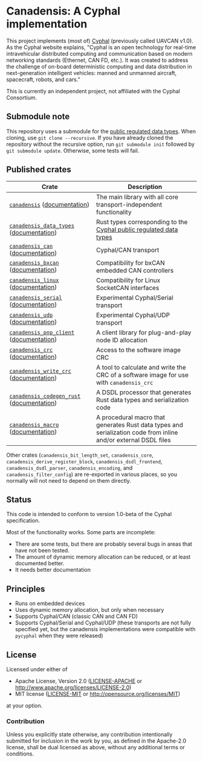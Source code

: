 # Canadensis: A Cyphal implementation

This project implements (most of) [Cyphal](https://opencyphal.org/) (previously called UAVCAN v1.0). As the Cyphal
website explains, "Cyphal is an open technology for real-time intravehicular distributed computing and communication
based on modern networking standards (Ethernet, CAN FD, etc.). It was created to address the challenge of on-board
deterministic computing and data distribution in next-generation intelligent vehicles: manned and unmanned aircraft,
spacecraft, robots, and cars."

This is currently an independent project, not affiliated with the Cyphal Consortium.

## Submodule note

This repository uses a submodule for the [public regulated data types](https://github.com/OpenCyphal/public_regulated_data_types).
When cloning, use `git clone --recursive`. If you have already cloned the repository without the
recursive option, run `git submodule init` followed by `git submodule update`. Otherwise, some tests will fail.

## Published crates

Crate | Description
------|------------
[`canadensis`](https://crates.io/crates/canadensis) ([documentation](https://docs.rs/canadensis)) | The main library with all core transport-independent functionality
[`canadensis_data_types`](https://crates.io/crates/canadensis_data_types) ([documentation](https://docs.rs/canadensis_data_types)) | Rust types corresponding to the [Cyphal public regulated data types](https://github.com/OpenCyphal/public_regulated_data_types)
[`canadensis_can`](https://crates.io/crates/canadensis_can) ([documentation](https://docs.rs/canadensis_bxcan)) | Cyphal/CAN transport
[`canadensis_bxcan`](https://crates.io/crates/canadensis_bxcan) ([documentation](https://docs.rs/canadensis_bxcan)) | Compatibility for bxCAN embedded CAN controllers
[`canadensis_linux`](https://crates.io/crates/canadensis_linux) ([documentation](https://docs.rs/canadensis_linux)) | Compatibility for Linux SocketCAN interfaces
[`canadensis_serial`](https://crates.io/crates/canadensis_serial) ([documentation](https://docs.rs/canadensis_serial)) | Experimental Cyphal/Serial transport
[`canadensis_udp`](https://crates.io/crates/canadensis_udp) ([documentation](https://docs.rs/canadensis_udp)) | Experimental Cyphal/UDP transport
[`canadensis_pnp_client`](https://crates.io/crates/canadensis_pnp_client) ([documentation](https://docs.rs/canadensis_pnp_client)) | A client library for plug-and-play node ID allocation
[`canadensis_crc`](https://crates.io/crates/canadensis_crc) ([documentation](https://docs.rs/canadensis_crc)) | Access to the software image CRC
[`canadensis_write_crc`](https://crates.io/crates/canadensis_write_crc) ([documentation](https://docs.rs/canadensis_write_crc)) | A tool to calculate and write the CRC of a software image for use with `canadensis_crc`
[`canadensis_codegen_rust`](https://crates.io/crates/canadensis_codegen_rust) ([documentation](https://docs.rs/canadensis_codegen_rust)) | A DSDL processor that generates Rust data types and serialization code
[`canadensis_macro`](https://crates.io/crates/canadensis_macro) ([documentation](https://docs.rs/canadensis_macro)) | A procedural macro that generates Rust data types and serialization code from inline and/or external DSDL files


Other crates (`canadensis_bit_length_set`, `canadensis_core`, `canadensis_derive_register_block`,
`canadensis_dsdl_frontend`, `canadensis_dsdl_parser`, `canadensis_encoding`, and
`canadensis_filter_config`) are re-exported in various places, so you normally will not need to depend on them directly.

## Status

This code is intended to conform to version 1.0-beta of the Cyphal specification.

Most of the functionality works. Some parts are incomplete:

* There are some tests, but there are probably several bugs in areas that have not been tested.
* The amount of dynamic memory allocation can be reduced, or at least documented better.
* It needs better documentation

## Principles

* Runs on embedded devices
* Uses dynamic memory allocation, but only when necessary
* Supports Cyphal/CAN (classic CAN and CAN FD)
* Supports Cyphal/Serial and Cyphal/UDP (these transports are not fully specified yet, but the canadensis
  implementations were compatible with `pycyphal` when they were released)

## License

Licensed under either of

- Apache License, Version 2.0 ([LICENSE-APACHE](LICENSE-APACHE) or
  http://www.apache.org/licenses/LICENSE-2.0)
- MIT license ([LICENSE-MIT](LICENSE-MIT) or http://opensource.org/licenses/MIT)

at your option.

### Contribution

Unless you explicitly state otherwise, any contribution intentionally submitted
for inclusion in the work by you, as defined in the Apache-2.0 license, shall be
dual licensed as above, without any additional terms or conditions.
